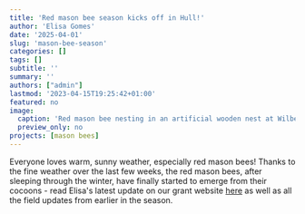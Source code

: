 ```yaml
---
title: 'Red mason bee season kicks off in Hull!'
author: 'Elisa Gomes'
date: '2025-04-01'
slug: 'mason-bee-season'
categories: []
tags: []
subtitle: ''
summary: ''
authors: ["admin"]
lastmod: '2023-04-15T19:25:42+01:00'
featured: no
image: 
  caption: 'Red mason bee nesting in an artificial wooden nest at Wilberforce College. The red circle highlights a cell delimited by mud walls and containing a pollen provision with an egg attached to it (on the left)'
  preview_only: no
projects: [mason bees]
---
```


Everyone loves warm, sunny weather, especially red mason bees! Thanks to the fine weather over the last few weeks, the red mason bees, after sleeping through the winter, have finally started to emerge from their cocoons - read Elisa's latest update on our grant website <a href="https://pollinators.hull.ac.uk/red-mason-bee-season-kicks-off-in-hull/">here</a> as well as all the field updates from earlier in the season.



